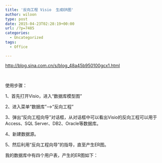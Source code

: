```yaml
---
title: '反向工程 Visio  生成ER图'
author: wiloon
type: post
date: 2015-04-23T02:28:19+00:00
url: /?p=7485
categories:
  - Uncategorized
tags:
  - Office

---
```

http://blog.sina.com.cn/s/blog_48a45b950100gcx1.html

&nbsp;

使用步骤：

1、首先打开Visio，进入“数据库模型图”

2、进入菜单“数据库”&#8212;>“反向工程”

3、弹出“反向工程向导”对话框，从对话框中可以看出Visio的反向工程可以用于Access、SQL Server、DB2、Oracle等数据库。

4、新建数据源。

5、然后利用“反向工程向导”的指导，直至产生ER图。
  
我的数据库中有四个用户表，产生的ER图如下：